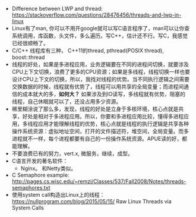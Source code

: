 * Difference between LWP and thread: https://stackoverflow.com/questions/28476456/threads-and-lwp-in-linux
* Linux有了man, 你可以不用开google就可以写C语言程序了，man可以让你查系统调用，库函数，头文件，多么遍历。写C++，估计还不行。写C，我感觉已经很顺畅了。
* C/C++ 线程库有三种， C++11的thread, pthread(POSIX thread), boost::thread
* 线程的好处，如果是多进程应用，业务逻辑要在不同的进程间切换，就要涉及CPU上下文切换，浪费了更多的CPU资源；如果是多线程，线程切换一样也要设计CPU上下文的切换，所以，我找对线程的优势。当不同执行逻辑之间需要交换数据的时候，线程就有优势了，线程可以用共享的全局变量；而进程间通信的成本就大的多，**如何大？** 如果涉及到IO读写，多线程就有优势，阻塞的线程，自己休眠就可以了，还没占用多少资源。
* 稀里糊涂说了那么多，发现，线程的好处是立身于多核环境，核心点就是共享，好处是相对于多进程应用。所以，你要和多进程应用比较，懂得多进程应用，多线程应用才能理解线程的优势，核心点就是线程的执行逻辑是共享各种操作系统资源：虚拟地址空间，打开的文件描述符，堆空间，全局变量。而多进程就不一样，每个进程都要有自己的一份操作系统资源。APUE读的好，都能理解。
* 不要浪费已有的努力，vert.x, 微服务，继续，成型。
* C语言开发的著名软件：
  * Nginx。 和Netty类似。
* C Semaphore example: http://pages.cs.wisc.edu/~remzi/Classes/537/Fall2008/Notes/threads-semaphores.txt
* 使用system call构造出Linux上的线程：https://nullprogram.com/blog/2015/05/15/  Raw Linux Threads via System Calls

